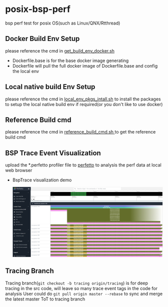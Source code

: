 # posix-bsp-perf
bsp perf test for posix OS(such as Linux/QNX/Rtthread)

## Docker Build Env Setup

please reference the cmd in [get_build_env_docker.sh](./get_build_env_docker.sh)

- Dockerfile.base is for the base docker image generating
- Dockerfile will pull the full docker image of Dockerfile.base and config the local env


## Local native build Env Setup

please reference the cmd in [local_env_pkgs_intall.sh](./local_env_pkgs_intall.sh) to install the packages to setup
the local native build env if required(or you don't like to use docker)

## Reference Build cmd

please reference the cmd in [reference_build_cmd.sh ](./reference_build_cmd.sh ) to get the reference build cmd

## BSP Trace Event Visualization

upload the *.perfetto profiler file to [perfetto](https://ui.perfetto.dev/) to analysis the perf data at local web browser

- BspTrace visualization demo

  ![Perfetto demo](image/perfetto.PNG)

## Tracing Branch

Tracing branch(``git checkout -b tracing origin/tracing``) is for deep tracing in the src code, will leave so many trace event tags in the code for analysis
User could do ``git pull origin master --rebase`` to sync and merge the latest master ToT to tracing branch
